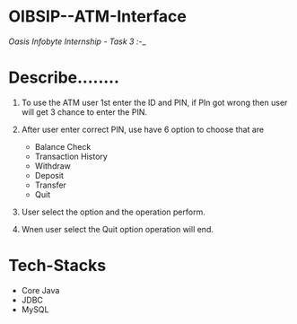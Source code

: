 # OIBSIP--ATM-Interface

_Oasis Infobyte Internship - Task 3 :-__

Describe........
===============

1. To use the ATM user 1st enter the ID and PIN, if PIn got wrong then user will get 3 chance to enter the PIN.

2. After user enter correct PIN, use have 6 option to choose that are 
 
      * Balance Check
      * Transaction History
	  * Withdraw
	* Deposit
	* Transfer
	* Quit

3. User select the option and the operation  perform.
4. Wnen user select the Quit option operation will end.

# Tech-Stacks
* Core Java
* JDBC
* MySQL
